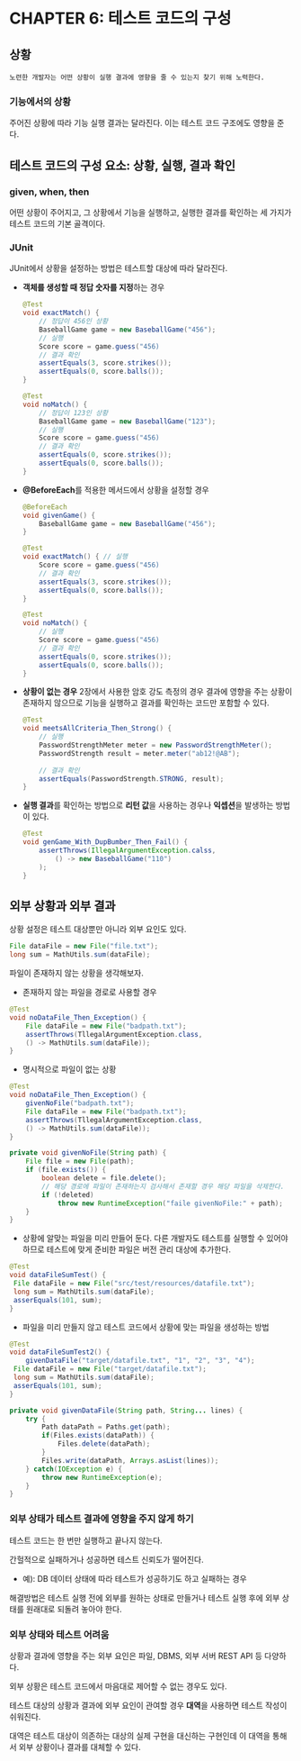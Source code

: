 # CHAPTER 6: 테스트 코드의 구성

## 상황

```
노련한 개발자는 어떤 상황이 실행 결과에 영향을 줄 수 있는지 찾기 위해 노력한다.
```

### 기능에서의 상황

주어진 상황에 따라 기능 실행 결과는 달라진다. 이는 테스트 코드 구조에도 영향을 준다.

## 테스트 코드의 구성 요소: 상황, 실행, 결과 확인

### **given, when, then**

어떤 상황이 주어지고, 그 상황에서 기능을 실행하고, 실행한 결과를 확인하는 세 가지가 테스트 코드의 기본 골격이다.

### JUnit

JUnit에서 상황을 설정하는 방법은 테스트할 대상에 따라 달라진다.

- **객체를 생성할 때 정답 숫자를 지정**하는 경우

    ```java
    @Test
    void exactMatch() {
    	// 정답이 456인 상황
    	BaseballGame game = new BaseballGame("456");
    	// 실행
    	Score score = game.guess("456)
    	// 결과 확인
    	assertEquals(3, score.strikes());
    	assertEquals(0, score.balls());
    }
    
    @Test
    void noMatch() {
    	// 정답이 123인 상황
    	BaseballGame game = new BaseballGame("123");
    	// 실행
    	Score score = game.guess("456)
    	// 결과 확인
    	assertEquals(0, score.strikes());
    	assertEquals(0, score.balls());
    }
    ```

- **@BeforeEach**를 적용한 메서드에서 상황을 설정할 경우

    ```java
    @BeforeEach
    void givenGame() {
    	BaseballGame game = new BaseballGame("456");
    }
    
    @Test
    void exactMatch() {	// 실행
    	Score score = game.guess("456)
    	// 결과 확인
    	assertEquals(3, score.strikes());
    	assertEquals(0, score.balls());
    }
    
    @Test
    void noMatch() {
    	// 실행
    	Score score = game.guess("456)
    	// 결과 확인
    	assertEquals(0, score.strikes());
    	assertEquals(0, score.balls());
    }
    ```

- **상황이 없는 경우**
  2장에서 사용한 암호 강도 측정의 경우 결과에 영향을 주는 상황이 존재하지 않으므로 기능을 실행하고 결과를 확인하는 코드만 포함할 수 있다.

    ```java
    @Test
    void meetsAllCriteria_Then_Strong() {	
    	// 실행
    	PasswordStrengthMeter meter = new PasswordStrengthMeter();
    	PasswordStrength result = meter.meter("ab12!@AB");
    	
    	// 결과 확인
    	assertEquals(PasswordStrength.STRONG, result);
    }
    ```

- **실행 결과**를 확인하는 방법으로 **리턴 값**을 사용하는 경우나 **익셉션**을 발생하는 방법이 있다.

    ```java
    @Test
    void genGame_With_DupBumber_Then_Fail() {	
    	assertThrows(IllegalArgumentException.calss,
    		() -> new BaseballGame("110")
    	);
    }
    ```


## 외부 상황과 외부 결과

상황 설정은 테스트 대상뿐만 아니라 외부 요인도 있다.

```java
File dataFile = new File("file.txt");
long sum = MathUtils.sum(dataFile);
```

파일이 존재하지 않는 상황을 생각해보자.

- 존재하지 않는 파일을 경로로 사용할 경우

```java
@Test
void noDataFile_Then_Exception() {
	File dataFile = new File("badpath.txt");
	assertThrows(TllegalArgumentException.class,
	() -> MathUtils.sum(dataFile));
}
```

- 명시적으로 파일이 없는 상황

```java
@Test
void noDataFile_Then_Exception() {
	givenNoFile("badpath.txt");
	File dataFile = new File("badpath.txt");
	assertThrows(TllegalArgumentException.class,
	() -> MathUtils.sum(dataFile));
}

private void givenNoFile(String path) {
	File file = new File(path);
	if (file.exists()) {
		boolean delete = file.delete();
		// 해당 경로에 파일이 존재하는지 검사해서 존재할 경우 해당 파일을 삭제한다.
		if (!deleted)
			throw new RuntimeException("faile givenNoFile:" + path);
	}
}
```

- 상황에 알맞는 파일을 미리 만들어 둔다.
  다른 개발자도 테스트를 실행할 수 있어야 하므로 테스트에 맞게 준비한 파일은 버전 관리 대상에 추가한다.

```java
@Test
void dataFileSumTest() {
 File dataFile = new File("src/test/resources/datafile.txt");
 long sum = MathUtils.sum(dataFile);
 asserEquals(101, sum);
}
```

- 파일을 미리 만들지 않고 테스트 코드에서 상황에 맞는 파일을 생성하는 방법

```java
@Test
void dataFileSumTest2() {
	givenDataFile("target/datafile.txt", "1", "2", "3", "4");
 File dataFile = new File("target/datafile.txt");
 long sum = MathUtils.sum(dataFile);
 asserEquals(101, sum);
}

private void givenDataFile(String path, String... lines) {
	try {
		Path dataPath = Paths.get(path);
		if(Files.exists(dataPath)) {
			Files.delete(dataPath);
		}
		Files.write(dataPath, Arrays.asList(lines));
	} catch(IOException e) {
		throw new RuntimeException(e);
	}
}
```

### 외부 상태가 테스트 결과에 영향을 주지 않게 하기

테스트 코드는 한 번만 실행하고 끝나지 않는다.

간헐적으로 실패하거나 성공하면 테스트 신뢰도가 떨어진다.

- 예): DB 데이터 상태에 따라 테스트가 성공하기도 하고 실패하는 경우

해결방법은 테스트 실행 전에 외부를 원하는 상태로 만들거나 테스트 실행 후에 외부 상태를 원래대로 되돌려 놓아야 한다.

### 외부 상태와 테스트 어려움

상황과 결과에 영향을 주는 외부 요인은 파일, DBMS, 외부 서버 REST API 등 다양하다.

외부 상황은 테스트 코드에서 마음대로 제어할 수 없는 경우도 있다.

테스트 대상의 상황과 결과에 외부 요인이 관여할 경우 **대역**을 사용하면 테스트 작성이 쉬워진다.

대역은 테스트 대상이 의존하는 대상의 실제 구현을 대신하는 구현인데 이 대역을 통해서 외부 상황이나 결과를 대체할 수 있다.